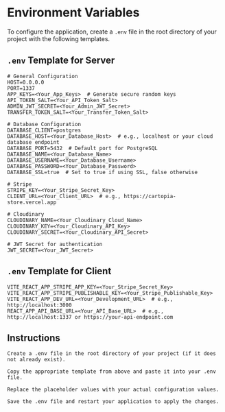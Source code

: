 # Environment Variables

To configure the application, create a `.env` file in the root directory of your project with the following templates.

## `.env` Template for Server

```plaintext
# General Configuration
HOST=0.0.0.0
PORT=1337
APP_KEYS=<Your_App_Keys>  # Generate secure random keys
API_TOKEN_SALT=<Your_API_Token_Salt>
ADMIN_JWT_SECRET=<Your_Admin_JWT_Secret>
TRANSFER_TOKEN_SALT=<Your_Transfer_Token_Salt>

# Database Configuration
DATABASE_CLIENT=postgres
DATABASE_HOST=<Your_Database_Host>  # e.g., localhost or your cloud database endpoint
DATABASE_PORT=5432  # Default port for PostgreSQL
DATABASE_NAME=<Your_Database_Name>
DATABASE_USERNAME=<Your_Database_Username>
DATABASE_PASSWORD=<Your_Database_Password>
DATABASE_SSL=true  # Set to true if using SSL, false otherwise

# Stripe
STRIPE_KEY=<Your_Stripe_Secret_Key>
CLIENT_URL=<Your_Client_URL>  # e.g., https://cartopia-store.vercel.app

# Cloudinary
CLOUDINARY_NAME=<Your_Cloudinary_Cloud_Name>
CLOUDINARY_KEY=<Your_Cloudinary_API_Key>
CLOUDINARY_SECRET=<Your_Cloudinary_API_Secret>

# JWT Secret for authentication
JWT_SECRET=<Your_JWT_Secret>

```

## `.env` Template for Client

```plaintext
VITE_REACT_APP_STRIPE_APP_KEY=<Your_Stripe_Secret_Key>
VITE_REACT_APP_STRIPE_PUBLISHABLE_KEY=<Your_Stripe_Publishable_Key>
VITE_REACT_APP_DEV_URL=<Your_Development_URL>  # e.g., http://localhost:3000
REACT_APP_API_BASE_URL=<Your_API_Base_URL>  # e.g., http://localhost:1337 or https://your-api-endpoint.com
```

## Instructions

```plaintext
Create a .env file in the root directory of your project (if it does not already exist).

Copy the appropriate template from above and paste it into your .env file.

Replace the placeholder values with your actual configuration values.

Save the .env file and restart your application to apply the changes.
```
